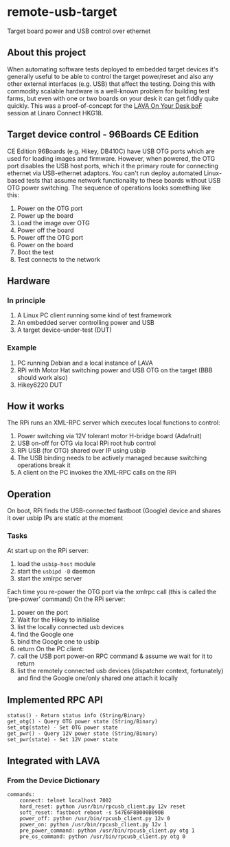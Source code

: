 # remote-usb-target
Target board power and USB control over ethernet

## About this project
When automating software tests deployed to embedded target devices it's generally useful to be able to control the target 
power/reset and also any other external interfaces (e.g. USB) that affect the testing. Doing this with commodity scalable
hardware is a well-known problem for building test farms, but even with one or two boards on your desk it can get fiddly
quite quickly. This was a proof-of-concept for the [LAVA On Your Desk boF](http://connect.linaro.org/resource/hkg18/hkg18-tr11/) 
session at Linaro Connect HKG18.

## Target device control - 96Boards CE Edition
CE Edition 96Boards (e.g. Hikey, DB410C) have USB OTG ports which are used for loading images and firmware. However, when 
powered, the OTG port disables the USB host ports, which it the primary route for connecting ethernet via USB-ethernet adaptors.
You can't run deploy automated Linux-based tests that assume network functionality to these boards without USB OTG power 
switching. The sequence of operations looks something like this:
1. Power on the OTG port
2. Power up the board
3. Load the image over OTG
4. Power off the board
5. Power off the OTG port
6. Power on the board
7. Boot the test
8. Test connects to the network

## Hardware
### In principle
1. A Linux PC client running some kind of test framework
2. An embedded server controlling power and USB
3. A target device-under-test (DUT)
### Example
1. PC running Debian and a local instance of LAVA
2. RPi with Motor Hat switching power and USB OTG on the target (BBB should work also)
3. Hikey6220 DUT

## How it works
The RPi runs an XML-RPC server which executes local functions to control:
1. Power switching via 12V tolerant motor H-bridge board (Adafruit)
2. USB on-off for OTG via local RPi root hub control
3. RPi USB (for OTG) shared over IP using usbip
4. The USB binding needs to be actively managed because switching operations break it
5. A client on the PC invokes the XML-RPC calls on the RPi

## Operation
On boot, RPi finds the USB-connected fastboot (Google) device and shares it over usbip
IPs are static at the moment

### Tasks
At start up on the RPi server:
1. load the `usbip-host` module
2. start the `usbipd -D` daemon
3. start the xmlrpc server 

Each time you re-power the OTG port via the xmlrpc call (this is called the ‘pre-power’ command)
On the RPi server:
1. power on the port
2. Wait for the Hikey to initialise
3. list the locally connected usb devices
4. find the Google one 
5. bind the Google one to usbip
6. return
On the PC client:
1. call the USB port power-on RPC command & assume we wait for it to return
2. list the remotely connected usb devices (dispatcher context, fortunately) and find the Google one/only shared one
attach it locally

## Implemented RPC API
```
status() - Return status info (String/Binary)
get_otg() - Query OTG power state (String/Binary)
set_otg(state) - Set OTG power state
get_pwr() - Query 12V power state (String/Binary)
set_pwr(state) - Set 12V power state
```
## Integrated with LAVA

### From the Device Dictionary
```
commands:
    connect: telnet localhost 7002
    hard_reset: python /usr/bin/rpcusb_client.py 12v reset
    soft_reset: fastboot reboot -s 547E6F8B000B090B
    power_off: python /usr/bin/rpcusb_client.py 12v 0
    power_on: python /usr/bin/rpcusb_client.py 12v 1
    pre_power_command: python /usr/bin/rpcusb_client.py otg 1
    pre_os_command: python /usr/bin/rpcusb_client.py otg 0
```    
